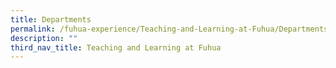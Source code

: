 ```yaml
---
title: Departments
permalink: /fuhua-experience/Teaching-and-Learning-at-Fuhua/Departments/
description: ""
third_nav_title: Teaching and Learning at Fuhua
---
```

